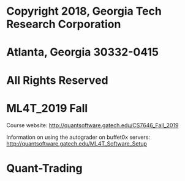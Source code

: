 # Copyright 2018, Georgia Tech Research Corporation    
# Atlanta, Georgia 30332-0415     
# All Rights Reserved  

# ML4T_2019 Fall 
Course website: http://quantsoftware.gatech.edu/CS7646_Fall_2019

Information on using the autograder on buffet0x servers: http://quantsoftware.gatech.edu/ML4T_Software_Setup


# Quant-Trading
